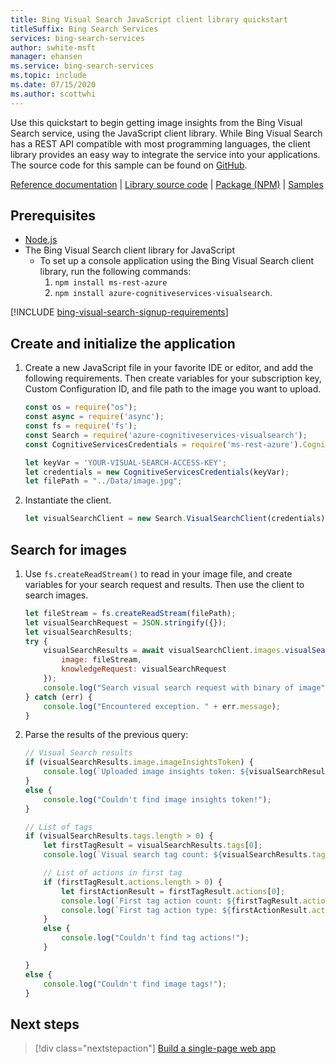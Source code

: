 ```yaml
---
title: Bing Visual Search JavaScript client library quickstart 
titleSuffix: Bing Search Services
services: bing-search-services
author: swhite-msft
manager: ehansen
ms.service: bing-search-services
ms.topic: include
ms.date: 07/15/2020
ms.author: scottwhi
---
```


Use this quickstart to begin getting image insights from the Bing Visual Search service, using the JavaScript client library. While Bing Visual Search has a REST API compatible with most programming languages, the client library provides an easy way to integrate the service into your applications. The source code for this sample can be found on [GitHub](https://github.com/Azure-Samples/cognitive-services-node-sdk-samples/blob/master/Samples/visualSearch.js). 

[Reference documentation](https://docs.microsoft.com/javascript/api/@azure/cognitiveservices-visualsearch/?view=azure-node-latest) | [Library source code](https://github.com/Azure/azure-sdk-for-js/tree/master/sdk/cognitiveservices/cognitiveservices-visualsearch) | [Package (NPM)](https://www.npmjs.com/package/@azure/cognitiveservices-visualsearch) | [Samples](https://github.com/Azure-Samples/cognitive-services-node-sdk-samples/)

## Prerequisites
* [Node.js](https://www.nodejs.org/)
* The Bing Visual Search client library for JavaScript
    * To set up a console application using the Bing Visual Search client library, run the following commands:
        1. `npm install ms-rest-azure`
        2. `npm install azure-cognitiveservices-visualsearch`.


[!INCLUDE [bing-visual-search-signup-requirements](../../../../includes/bing-visual-search-signup-requirements.md)]

<a name="client"></a>

## Create and initialize the application

1. Create a new JavaScript file in your favorite IDE or editor, and add the following requirements. Then create variables for your subscription key, Custom Configuration ID, and file path to the image you want to upload. 

    ```javascript
    const os = require("os");
    const async = require('async');
    const fs = require('fs');
    const Search = require('azure-cognitiveservices-visualsearch');
    const CognitiveServicesCredentials = require('ms-rest-azure').CognitiveServicesCredentials;
    
    let keyVar = 'YOUR-VISUAL-SEARCH-ACCESS-KEY';
    let credentials = new CognitiveServicesCredentials(keyVar);
    let filePath = "../Data/image.jpg";
    ```

2. Instantiate the client.

    ```javascript
    let visualSearchClient = new Search.VisualSearchClient(credentials);
    ```

## Search for images

1. Use `fs.createReadStream()` to read in your image file, and create variables for your search request and results. Then use the client to search images.

    ```javascript
    let fileStream = fs.createReadStream(filePath);
    let visualSearchRequest = JSON.stringify({});
    let visualSearchResults;
    try {
        visualSearchResults = await visualSearchClient.images.visualSearch({
            image: fileStream,
            knowledgeRequest: visualSearchRequest
        });
        console.log("Search visual search request with binary of image");
    } catch (err) {
        console.log("Encountered exception. " + err.message);
    }
    ```

2. Parse the results of the previous query:

    ```javascript
    // Visual Search results
    if (visualSearchResults.image.imageInsightsToken) {
        console.log(`Uploaded image insights token: ${visualSearchResults.image.imageInsightsToken}`);
    }
    else {
        console.log("Couldn't find image insights token!");
    }
    
    // List of tags
    if (visualSearchResults.tags.length > 0) {
        let firstTagResult = visualSearchResults.tags[0];
        console.log(`Visual search tag count: ${visualSearchResults.tags.length}`);
    
        // List of actions in first tag
        if (firstTagResult.actions.length > 0) {
            let firstActionResult = firstTagResult.actions[0];
            console.log(`First tag action count: ${firstTagResult.actions.length}`);
            console.log(`First tag action type: ${firstActionResult.actionType}`);
        }
        else {
            console.log("Couldn't find tag actions!");
        }
    
    }
    else {
        console.log("Couldn't find image tags!");
    }
    
    ```

## Next steps

> [!div class="nextstepaction"]
> [Build a single-page web app](../../tutorial/visual-search-single-page-app.md)
